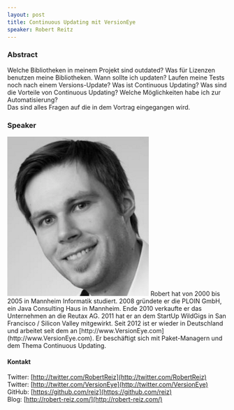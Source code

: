 ```yaml
---
layout: post
title: Continuous Updating mit VersionEye
speaker: Robert Reitz
---
```


### Abstract

Welche Bibliotheken in meinem Projekt sind outdated? Was für Lizenzen benutzen meine Bibliotheken. Wann sollte ich updaten? Laufen meine Tests noch nach einem Versions-Update? Was ist Continuous Updating? Was sind die Vorteile von Continuous Updating? Welche Möglichkeiten habe ich zur Automatisierung?  
Das sind alles Fragen auf die in dem Vortrag eingegangen wird.

### Speaker

<img src="/speakerpics/robertreitz.png" class="speakerpic"/>
Robert hat von 2000 bis 2005 in Mannheim Informatik studiert. 2008 gründete er die PLOIN GmbH, ein Java Consulting Haus in Mannheim. Ende 2010 verkaufte er das Unternehmen an die Reutax AG. 2011 hat er an dem StartUp WildGigs in San Francisco / Silicon Valley mitgewirkt. Seit 2012 ist er wieder in Deutschland und arbeitet seit dem an [http://www.VersionEye.com](http://www.VersionEye.com). Er beschäftigt sich mit Paket-Managern und dem Thema Continuous Updating.

#### Kontakt

Twitter: [http://twitter.com/RobertReiz](http://twitter.com/RobertReiz)  
Twitter: [http://twitter.com/VersionEye](http://twitter.com/VersionEye)  
GitHub: [https://github.com/reiz](https://github.com/reiz)  
Blog: [http://robert-reiz.com/](http://robert-reiz.com/)  
